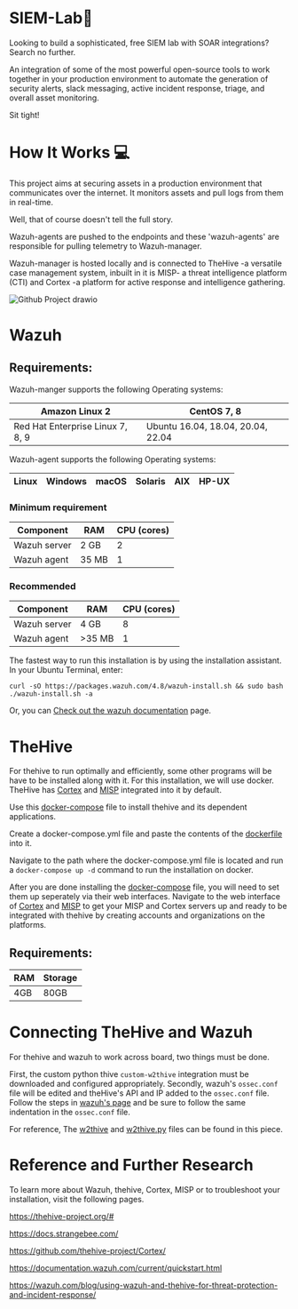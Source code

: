 # SIEM-Lab🚨
Looking to build a sophisticated, free SIEM lab with SOAR integrations? Search no further. 

An integration of some of the most powerful open-source tools to work together in your production environment to automate the generation of security alerts, slack messaging, active incident response, triage, and overall asset monitoring.

Sit tight!
<h1>How It Works 💻</h1>
This project aims at securing assets in a production environment that communicates over the internet. It monitors assets and pull logs from them in real-time. 

Well, that of course doesn't tell the full story. 

Wazuh-agents are pushed to the endpoints and these 'wazuh-agents' are responsible for pulling telemetry to Wazuh-manager.

Wazuh-manager is hosted locally and is connected to TheHive -a versatile case management system, inbuilt in it is MISP- a threat intelligence platform (CTI) and Cortex -a platform for active response and intelligence gathering.

![Github Project drawio](https://github.com/EmmyNwani/SIEM-Lab/assets/114263866/fa7ccf50-aa30-445d-92dc-1f0bdc8ecac7)

# Wazuh
<h2>Requirements:</h2>
Wazuh-manger supports the following Operating systems:

|Amazon Linux 2| CentOS 7, 8|
|-------------| ------------|
|Red Hat Enterprise Linux 7, 8, 9| Ubuntu 16.04, 18.04, 20.04, 22.04 |

Wazuh-agent supports the following Operating systems:

|Linux |Windows|macOS|Solaris|AIX|HP-UX|
|------|-------|-----|-------|---|-----|
<h3>Minimum requirement</h3>

|Component|RAM | CPU (cores)|
|-------------|-------|---|
|Wazuh server | 2 GB  | 2 |
|Wazuh agent  | 35 MB | 1 |

<h3>Recommended</h3>

|Component|RAM| CPU (cores)|
|-------------|---|---|
|Wazuh server | 4 GB | 8 |
|Wazuh agent  | >35 MB | 1 |

The fastest way to run this installation is by using the installation assistant. 
In your Ubuntu Terminal, enter:

`curl -sO https://packages.wazuh.com/4.8/wazuh-install.sh && sudo bash ./wazuh-install.sh -a`

Or, you can [Check out the wazuh documentation](https://documentation.wazuh.com/current/quickstart.html) page.

# TheHive
For thehive to run optimally and efficiently, some other programs will be have to be installed along with it. For this installation, we will use docker. 
TheHive has [Cortex](https://docs.thehive-project.org/cortex/) and [MISP](https://www.misp-project.org/) integrated into it by default.

Use this [docker-compose](https://github.com/EmmyNwani/SIEM-Lab/blob/main/docker-compose.yml) file to install thehive and its dependent applications.

Create a docker-compose.yml file and paste the contents of the [dockerfile](https://github.com/EmmyNwani/SIEM-Lab/blob/main/docker-compose.yml) into it.

Navigate to the path where the docker-compose.yml file is located and run a `docker-compose up -d` command to run the installation on docker.

After you are done installing the [docker-compose](https://github.com/EmmyNwani/SIEM-Lab/blob/main/docker-compose.yml) file, you will need to set them up seperately via their web interfaces. 
Navigate to the web interface of [Cortex](https://docs.thehive-project.org/cortex/) and [MISP](https://www.misp-project.org/) to get your MISP and Cortex servers up and ready to be integrated with thehive by creating accounts and organizations on the platforms.

<h2>Requirements:</h2>

|RAM| Storage|
|---|--------|
|4GB|80GB|

# Connecting TheHive and Wazuh 

For thehive and wazuh to work across board, two things must be done.

First, the custom python thive `custom-w2thive` integration must be downloaded and configured appropriately.
Secondly, wazuh's `ossec.conf` file will be edited and theHive's API and IP added to the `ossec.conf` file.
Follow the steps in [wazuh's page](https://wazuh.com/blog/using-wazuh-and-thehive-for-threat-protection-and-incident-response/) and be sure to follow the same indentation in the `ossec.conf` file. 

For reference, The [w2thive](https://github.com/EmmyNwani/SIEM-Lab/blob/main/custom-w2thive) and [w2thive.py](https://github.com/EmmyNwani/SIEM-Lab/blob/main/custom-w2thive.py) files can be found in this piece.

# Reference and Further Research
To learn more about Wazuh, thehive, Cortex, MISP or to troubleshoot your installation, visit the following pages.

https://thehive-project.org/# 

https://docs.strangebee.com/

https://github.com/thehive-project/Cortex/

https://documentation.wazuh.com/current/quickstart.html

https://wazuh.com/blog/using-wazuh-and-thehive-for-threat-protection-and-incident-response/
